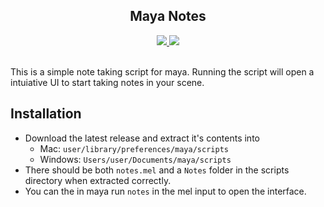 <div align="center">
    <h2>Maya Notes</h2>
    <a href="/releases/latest">
        <img src="https://img.shields.io/github/v/release/Masstrix/maya-notes?include_prereleases&style=for-the-badge">
    </a>
    <a href="">
        <img src="https://img.shields.io/github/downloads/Masstrix/maya-notes/total?style=for-the-badge">
    </a>
</div>
<br>

This is a simple note taking script for maya. Running the script will open a intuiative UI to start taking notes in your scene.

## Installation
- Download the latest release and extract it's contents into
  - Mac: `user/library/preferences/maya/scripts`
  - Windows: `Users/user/Documents/maya/scripts`
- There should be both `notes.mel` and a `Notes` folder in the scripts directory when extracted correctly.
- You can the in maya run `notes` in the mel input to 
open the interface.

